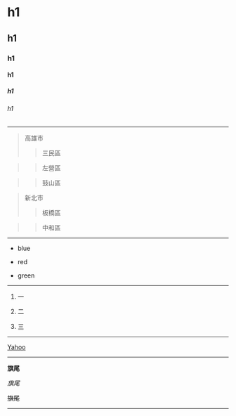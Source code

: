 # h1
## h1
### h1
#### h1
##### h1
###### h1

---

> 高雄市
>>三民區

>>左營區

>>鼓山區

> 新北市
>>板橋區

>>中和區

---

* blue

* red

* green

---

1. 一

2. 二

3. 三

---

[Yahoo](https://tw.yahoo.com/)

---

**旗尾**

*旗尾*

~~旗尾~~

---

